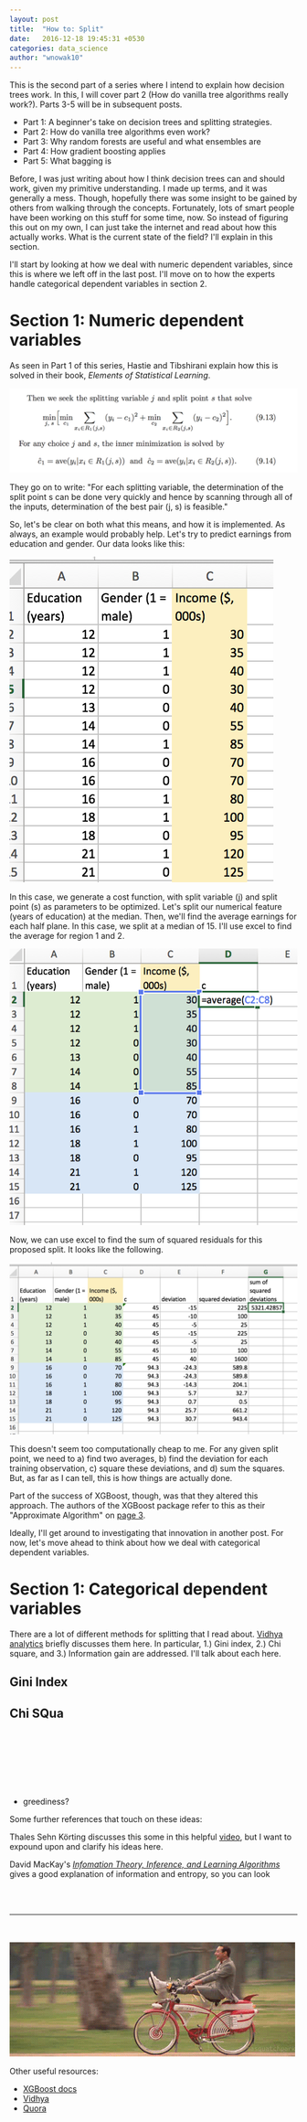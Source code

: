 ```yaml
---
layout: post
title:  "How to: Split"
date:   2016-12-18 19:45:31 +0530
categories: data_science
author: "wnowak10"
---
```


This is the second part of a series where I intend to explain how decision trees work. In this, I will cover part 2 (How do vanilla tree algorithms really work?). Parts 3-5 will be in subsequent posts.

* Part 1: A beginner's take on decision trees and splitting strategies. 
* Part 2: How do vanilla tree algorithms even work?
* Part 3: Why random forests are useful and what ensembles are
* Part 4: How gradient boosting applies
* Part 5: What bagging is


Before, I was just writing about how I think decision trees can and should work, given my primitive understanding. I made up terms, and it was generally a mess. Though, hopefully there was some insight to be gained by others from walking through the concepts. Fortunately, lots of smart people have been working on this stuff for some time, now. So instead of figuring this out on my own, I can just take the internet and read about how this actually works. What is the current state of the field? I'll explain in this section. 

I'll start by looking at how we deal with numeric dependent variables, since this is where we left off in the last post. I'll move on to how the experts handle categorical dependent variables in section 2. 

# Section 1: Numeric dependent variables

As seen in Part 1 of this series, Hastie and Tibshirani explain how this is solved in their book, *Elements of Statistical Learning*. 

<a>
	<img src="/images/decision_trees/esl.png" alt="ESL" style="width: 350; height: 250"/>
</a>

They go on to write: "For each splitting variable, the determination of the split point s can be done very quickly and hence by scanning through all of the inputs, determination of the best pair (j, s) is feasible."

So, let's be clear on both what this means, and how it is implemented. As always, an example would probably help. Let's try to predict earnings from education and gender. Our data looks like this: 

<a>
	<img src="/images/decision_trees/earn.png" alt="EARN" style="width: 350; height: 250"/>
</a>

In this case, we generate a cost function, with split variable (j) and split point (s) as parameters to be optimized. Let's split our numerical feature (years of education) at the median. Then, we'll find the average earnings for each half plane. In this case, we split at a median of 15. I'll use excel to find the average for region 1 and 2. 

<a>
	<img src="/images/decision_trees/avg.png" alt="AVG" style="width: 350; height: 250"/>
</a>

Now, we can use excel to find the sum of squared residuals for this proposed split. It looks like the following. 

<a>
	<img src="/images/decision_trees/ssr.png" alt="AVG" style="width: 350; height: 250"/>
</a>

This doesn't seem too computationally cheap to me. For any given split point, we need to a) find two averages, b) find the deviation for each training observation, c) square these deviations, and d) sum the squares. But, as far as I can tell, this is how things are actually done.

 Part of the success of XGBoost, though, was that they altered this approach. The authors of the XGBoost package refer to this as their "Approximate Algorithm" on [page 3](https://arxiv.org/pdf/1603.02754.pdf).

Ideally, I'll get around to investigating that innovation in another post. For now, let's move ahead to think about how we deal with categorical dependent variables. 


# Section 1: Categorical dependent variables

There are a lot of different methods for splitting that I read about. [Vidhya analytics](https://www.analyticsvidhya.com/blog/2016/04/complete-tutorial-tree-based-modeling-scratch-in-python/) briefly discusses them here. In particular, 1.) Gini index, 2.) Chi square, and 3.) Information gain are addressed. I'll talk about each here.

## Gini Index

## Chi SQua






















<br>

<br>
<br>
<br>
<br>
<br>


- greediness?





Some further references that touch on these ideas:

Thales Sehn Körting discusses this some in this helpful [video](https://www.youtube.com/watch?v=Qdi0GBWrDO8), but I want to expound upon and clarify his ideas here. 

David MacKay's [*Infomation Theory, Inference, and Learning Algorithms*](http://www.inference.phy.cam.ac.uk/itprnn/book.pdf) gives a good explanation of information and entropy, so you can look 



<br>
<br>

---
<br>
<br>


<a>
	<img src="/images/peewee.gif" alt="Drawing" style="width: 350; height: 350"/>
</a>

Other useful resources:

- [XGBoost docs](http://xgboost.readthedocs.io/en/latest/model.html)
- [Vidhya](https://www.analyticsvidhya.com/blog/2016/04/complete-tutorial-tree-based-modeling-scratch-in-python/)
- [Quora](https://www.quora.com/topic/Random-Forests-Algorithm)
